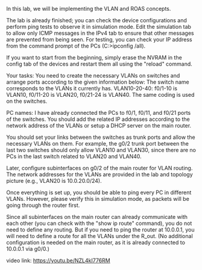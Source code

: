 In this lab, we will be implementing the VLAN and ROAS concepts.

The lab is already finished; you can check the device configurations and perform ping tests to observe it in simulation mode. Edit the simulation tab to allow only ICMP messages in the IPv4 tab to ensure that other messages are prevented from being seen.
For testing, you can check your IP address from the command prompt of the PCs (C:>ipconfig /all).

If you want to start from the beginning, simply erase the NVRAM in the config tab of the devices and restart them all using the "reload" command.

Your tasks:
You need to create the necessary VLANs on switches and arrange ports according to the given information below:
The switch name corresponds to the VLANs it currently has.
VLAN10-20-40: f0/1-10 is VLAN10, f0/11-20 is VLAN20, f0/21-24 is VLAN40.
The same coding is used on the switches.

PC names: I have already connected the PCs to f0/1, f0/11, and f0/21 ports of the switches. You should add the related IP addresses according to the network address of the VLANs or setup a DHCP server on the main router.

You should set your links between the switches as trunk ports and allow the necessary VLANs on them.
For example, the g0/2 trunk port between the last two switches should only allow VLAN10 and VLAN30, since there are no PCs in the last switch related to VLAN20 and VLAN40.

Later, configure subinterfaces on g0/2 of the main router for VLAN routing.
The network addresses for the VLANs are provided in the lab and topology picture (e.g., VLAN20 is 10.0.20.0/24).

Once everything is set up, you should be able to ping every PC in different VLANs. However, please verify this in simulation mode, as packets will be going through the router first.

Since all subinterfaces on the main router can already communicate with each other (you can check with the "show ip route" command), you do not need to define any routing. But if you need to ping the router at 10.0.0.1, you will need to define a route for all the VLANs under the R_out. (No additional configuration is needed on the main router, as it is already connected to 10.0.0.1 via g0/0.)

video link: https://youtu.be/NZL4kI776RM





